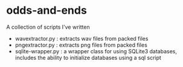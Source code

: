 # odds-and-ends
A collection of scripts I've written

- wavextractor.py : extracts wav files from packed files
- pngextractor.py : extracts png files from packed files
- sqlite-wrapper.py : a wrapper class for using SQLite3 databases, includes the ability to initialize databases using a sql script
